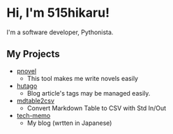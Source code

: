 # Hi, I'm 515hikaru!

I'm a software developer, Pythonista.

## My Projects

- [pnovel](https://github.com/515hikaru/pnovel)
    - This tool makes me write novels easily
- [hutago](https://github.com/515hikaru/hutago)
    - Blog article's tags may be managed easily.
- [mdtable2csv](https://github.com/515hikaru/mdtable2csv)
    - Convert Markdown Table to CSV with Std In/Out
- [tech-memo](https://github.com/515hikaru/tech-memo)
    - My blog (wrtten in Japanese)
